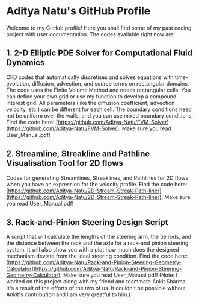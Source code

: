# Aditya Natu's GitHub Profile

Welcome to my GitHub profile! Here you shall find some of my past coding project with user documentation. The codes available right now are:

## 1. 2-D Elliptic PDE Solver for Computational Fluid Dynamics
CFD codes that automatically discretises and solves equations with time-evolution, diffusion, advection, and source terms on rectangular domains. The code uses the Finite Volume Method and needs rectangular cells. You can define your own grid or use my function to develop a compound-interest grid. All parameters (like the diffusion coefficient, advection velocity, etc.) can be different for each cell. The boundary conditions need not be uniform over the walls, and you can use mixed boundary conditions. Find the code here: [https://github.com/Aditya-Natu/FVM-Solver](https://github.com/Aditya-Natu/FVM-Solver). Make sure you read User_Manual.pdf!

## 2. Streamline, Streakline and Pathline Visualisation Tool for 2D flows
Codes for generating Streamlines, Streaklines, and Pathlines for 2D flows when you have an expression for the velocity profile. Find the code here: [https://github.com/Aditya-Natu/2D-Stream-Streak-Path-liner](https://github.com/Aditya-Natu/2D-Stream-Streak-Path-liner). Make sure you read User_Manual.pdf!

## 3. Rack-and-Pinion Steering Design Script
A script that will calculate the lengths of the steering arm, the tie rods, and the distance between the rack and the axle for a rack-and pinion steering system. It will also show you with a plot how much does the designed mechanism deviate from the ideal steering condition. Find the code here: [https://github.com/Aditya-Natu/Rack-and-Pinion-Steering-Geometry-Calculator](https://github.com/Aditya-Natu/Rack-and-Pinion-Steering-Geometry-Calculator). Make sure you read User_Manual.pdf! (Note: I worked on this project along with my friend and teammate Ankit Sharma. It's a result of the efforts of the two of us. It couldn't be possible without Ankit's contribution and I am very greatful to him.)

<!--
**Aditya-Natu/Aditya-Natu** is a ✨ _special_ ✨ repository because its `README.md` (this file) appears on your GitHub profile. 

Here are some ideas to get you started:

- 🔭 I’m currently working on ...
- 🌱 I’m currently learning ...
- 👯 I’m looking to collaborate on ...
- 🤔 I’m looking for help with ...
- 💬 Ask me about ...
- 📫 How to reach me: ...
- 😄 Pronouns: ...
- ⚡ Fun fact: ...
-->
